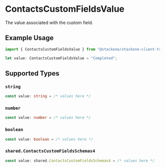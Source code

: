 # ContactsCustomFieldsValue

The value associated with the custom field.

## Example Usage

```typescript
import { ContactsCustomFieldsValue } from "@stackone/stackone-client-ts/sdk/models/shared";

let value: ContactsCustomFieldsValue = "Completed";
```

## Supported Types

### `string`

```typescript
const value: string = /* values here */
```

### `number`

```typescript
const value: number = /* values here */
```

### `boolean`

```typescript
const value: boolean = /* values here */
```

### `shared.ContactsCustomFieldsSchemas4`

```typescript
const value: shared.ContactsCustomFieldsSchemas4 = /* values here */
```

